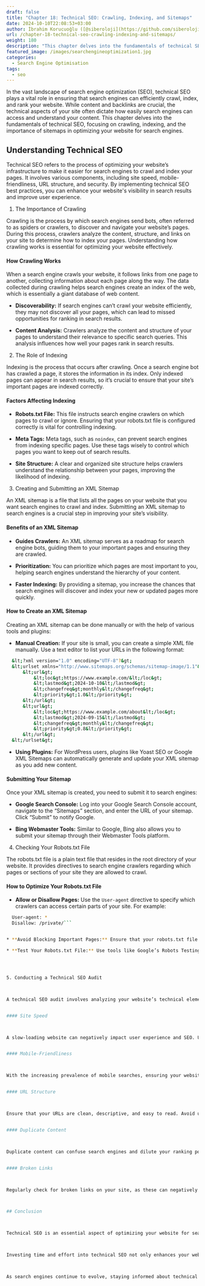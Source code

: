 ```yaml
---
draft: false
title: "Chapter 18: Technical SEO: Crawling, Indexing, and Sitemaps"
date: 2024-10-10T22:08:53+03:00
author: İbrahim Korucuoğlu ([@siberoloji](https://github.com/siberoloji))
url: /chapter-18-technical-seo-crawling-indexing-and-sitemaps/
weight: 180
description: "This chapter delves into the fundamentals of technical SEO, focusing on crawling, indexing, and the importance of sitemaps in optimizing your website for search engines."
featured_image: /images/searchengineoptimization1.jpg
categories:
  - Search Engine Optimisation
tags:
  - seo
---
```



In the vast landscape of search engine optimization (SEO), technical SEO plays a vital role in ensuring that search engines can efficiently crawl, index, and rank your website. While content and backlinks are crucial, the technical aspects of your site often dictate how easily search engines can access and understand your content. This chapter delves into the fundamentals of technical SEO, focusing on crawling, indexing, and the importance of sitemaps in optimizing your website for search engines.



## Understanding Technical SEO



Technical SEO refers to the process of optimizing your website’s infrastructure to make it easier for search engines to crawl and index your pages. It involves various components, including site speed, mobile-friendliness, URL structure, and security. By implementing technical SEO best practices, you can enhance your website's visibility in search results and improve user experience.



1. The Importance of Crawling



Crawling is the process by which search engines send bots, often referred to as spiders or crawlers, to discover and navigate your website’s pages. During this process, crawlers analyze the content, structure, and links on your site to determine how to index your pages. Understanding how crawling works is essential for optimizing your website effectively.


#### How Crawling Works



When a search engine crawls your website, it follows links from one page to another, collecting information about each page along the way. The data collected during crawling helps search engines create an index of the web, which is essentially a giant database of web content.


* **Discoverability:** If search engines can’t crawl your website efficiently, they may not discover all your pages, which can lead to missed opportunities for ranking in search results.

* **Content Analysis:** Crawlers analyze the content and structure of your pages to understand their relevance to specific search queries. This analysis influences how well your pages rank in search results.




2. The Role of Indexing



Indexing is the process that occurs after crawling. Once a search engine bot has crawled a page, it stores the information in its index. Only indexed pages can appear in search results, so it’s crucial to ensure that your site’s important pages are indexed correctly.


#### Factors Affecting Indexing


* **Robots.txt File:** This file instructs search engine crawlers on which pages to crawl or ignore. Ensuring that your robots.txt file is configured correctly is vital for controlling indexing.

* **Meta Tags:** Meta tags, such as `noindex`, can prevent search engines from indexing specific pages. Use these tags wisely to control which pages you want to keep out of search results.

* **Site Structure:** A clear and organized site structure helps crawlers understand the relationship between your pages, improving the likelihood of indexing.




3. Creating and Submitting an XML Sitemap



An XML sitemap is a file that lists all the pages on your website that you want search engines to crawl and index. Submitting an XML sitemap to search engines is a crucial step in improving your site’s visibility.


#### Benefits of an XML Sitemap


* **Guides Crawlers:** An XML sitemap serves as a roadmap for search engine bots, guiding them to your important pages and ensuring they are crawled.

* **Prioritization:** You can prioritize which pages are most important to you, helping search engines understand the hierarchy of your content.

* **Faster Indexing:** By providing a sitemap, you increase the chances that search engines will discover and index your new or updated pages more quickly.



#### How to Create an XML Sitemap



Creating an XML sitemap can be done manually or with the help of various tools and plugins:


* **Manual Creation:** If your site is small, you can create a simple XML file manually. Use a text editor to list your URLs in the following format:



```bash
  &lt;?xml version="1.0" encoding="UTF-8"?&gt;
  &lt;urlset xmlns="http://www.sitemaps.org/schemas/sitemap-image/1.1"&gt;
      &lt;url&gt;
          &lt;loc&gt;https://www.example.com/&lt;/loc&gt;
          &lt;lastmod&gt;2024-10-10&lt;/lastmod&gt;
          &lt;changefreq&gt;monthly&lt;/changefreq&gt;
          &lt;priority&gt;1.0&lt;/priority&gt;
      &lt;/url&gt;
      &lt;url&gt;
          &lt;loc&gt;https://www.example.com/about&lt;/loc&gt;
          &lt;lastmod&gt;2024-09-15&lt;/lastmod&gt;
          &lt;changefreq&gt;monthly&lt;/changefreq&gt;
          &lt;priority&gt;0.8&lt;/priority&gt;
      &lt;/url&gt;
  &lt;/urlset&gt;
```


* **Using Plugins:** For WordPress users, plugins like Yoast SEO or Google XML Sitemaps can automatically generate and update your XML sitemap as you add new content.



#### Submitting Your Sitemap



Once your XML sitemap is created, you need to submit it to search engines:


* **Google Search Console:** Log into your Google Search Console account, navigate to the “Sitemaps” section, and enter the URL of your sitemap. Click “Submit” to notify Google.

* **Bing Webmaster Tools:** Similar to Google, Bing also allows you to submit your sitemap through their Webmaster Tools platform.




4. Checking Your Robots.txt File



The robots.txt file is a plain text file that resides in the root directory of your website. It provides directives to search engine crawlers regarding which pages or sections of your site they are allowed to crawl.


#### How to Optimize Your Robots.txt File


* **Allow or Disallow Pages:** Use the `User-agent` directive to specify which crawlers can access certain parts of your site. For example:



```bash
  User-agent: *
  Disallow: /private/```


* **Avoid Blocking Important Pages:** Ensure that your robots.txt file doesn’t inadvertently block access to important pages that you want indexed.

* **Test Your Robots.txt File:** Use tools like Google’s Robots Testing Tool to check for errors and ensure that your directives are functioning as intended.




5. Conducting a Technical SEO Audit



A technical SEO audit involves analyzing your website’s technical elements to identify issues that could hinder crawling and indexing. Here are key areas to focus on during your audit:


#### Site Speed



A slow-loading website can negatively impact user experience and SEO. Use tools like Google PageSpeed Insights or GTmetrix to analyze your site’s speed and identify areas for improvement.


#### Mobile-Friendliness



With the increasing prevalence of mobile searches, ensuring your website is mobile-friendly is crucial. Use Google’s Mobile-Friendly Test to check your site’s responsiveness.


#### URL Structure



Ensure that your URLs are clean, descriptive, and easy to read. Avoid using lengthy strings of numbers or special characters, as these can confuse both users and search engines.


#### Duplicate Content



Duplicate content can confuse search engines and dilute your ranking potential. Use canonical tags to indicate the preferred version of a page when duplicate content exists.


#### Broken Links



Regularly check for broken links on your site, as these can negatively impact user experience and crawling efficiency. Use tools like Screaming Frog or Ahrefs to identify and fix broken links.



## Conclusion



Technical SEO is an essential aspect of optimizing your website for search engines. By understanding how crawling and indexing work, creating and submitting an XML sitemap, and checking your robots.txt file, you can improve your site’s visibility and performance in search results.



Investing time and effort into technical SEO not only enhances your website’s search engine rankings but also contributes to a better user experience. Regularly conducting technical audits will help you identify and address issues, ensuring that your site remains accessible and optimized for both users and search engines.



As search engines continue to evolve, staying informed about technical SEO best practices will position your website for success in the competitive online landscape. By implementing these strategies, you can create a strong foundation for your SEO efforts and drive organic traffic to your website.
